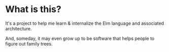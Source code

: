 # What is this?

It's a project to help me learn & internalize the Elm language and associated architecture.

And, someday, it may even grow up to be software that helps people to figure out family trees.
